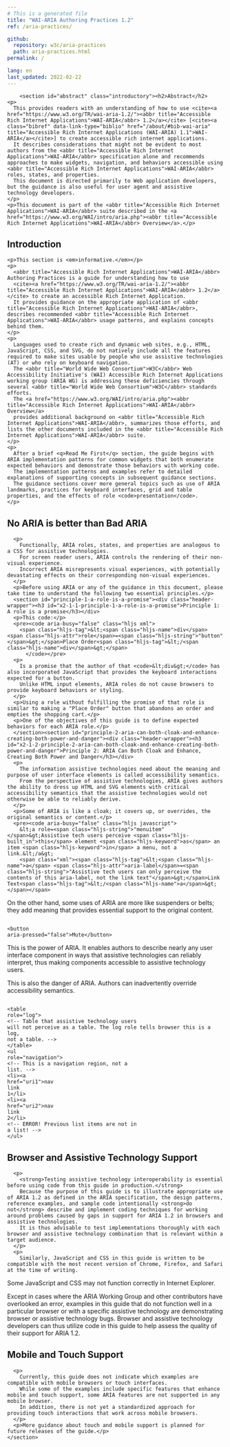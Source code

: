 ```yaml
---
# This is a generated file
title: "WAI-ARIA Authoring Practices 1.2"
ref: /aria-practices/

github:
  repository: w3c/aria-practices
  path: aria-practices.html
permalink: /

lang: en
last_updated: 2022-02-22
---
```



<link rel="stylesheet" href="/assets/styles.css">
<!-- Code highlighting styles -->
<link rel="stylesheet" href="/index/css/github.css">

<div>

        <section id="abstract" class="introductory"><h2>Abstract</h2>
    <p>
      This provides readers with an understanding of how to use <cite><a href="https://www.w3.org/TR/wai-aria-1.2/"><abbr title="Accessible Rich Internet Applications">WAI-ARIA</abbr> 1.2</a></cite> [<cite><a class="bibref" data-link-type="biblio" href="/about/#bib-wai-aria" title="Accessible Rich Internet Applications (WAI-ARIA) 1.1">WAI-ARIA</a></cite>] to create accessible rich internet applications.
      It describes considerations that might not be evident to most authors from the <abbr title="Accessible Rich Internet Applications">WAI-ARIA</abbr> specification alone and recommends approaches to make widgets, navigation, and behaviors accessible using <abbr title="Accessible Rich Internet Applications">WAI-ARIA</abbr> roles, states, and properties.
      This document is directed primarily to Web application developers, but the guidance is also useful for user agent and assistive technology developers.
    </p>
    <p>This document is part of the <abbr title="Accessible Rich Internet Applications">WAI-ARIA</abbr> suite described in the <a href="https://www.w3.org/WAI/intro/aria.php"><abbr title="Accessible Rich Internet Applications">WAI-ARIA</abbr> Overview</a>.</p>
  </section>
        <section id="intro"><div class="header-wrapper"><h2 id="x1-introduction">Introduction</h2></div>
    
    <p>This section is <em>informative.</em></p>
    <p>
      <abbr title="Accessible Rich Internet Applications">WAI-ARIA</abbr> Authoring Practices is a guide for understanding how to use
      <cite><a href="https://www.w3.org/TR/wai-aria-1.2/"><abbr title="Accessible Rich Internet Applications">WAI-ARIA</abbr> 1.2</a></cite> to create an accessible Rich Internet Application.
      It provides guidance on the appropriate application of <abbr title="Accessible Rich Internet Applications">WAI-ARIA</abbr>, describes recommended <abbr title="Accessible Rich Internet Applications">WAI-ARIA</abbr> usage patterns, and explains concepts behind them.
    </p>
    <p>
      Languages used to create rich and dynamic web sites, e.g., HTML, JavaScript, CSS, and SVG, do not natively include all the features required to make sites usable by people who use assistive technologies (AT) or who rely on keyboard navigation.
      The <abbr title="World Wide Web Consortium">W3C</abbr> Web Accessibility Initiative's (WAI) Accessible Rich Internet Applications working group (ARIA WG) is addressing these deficiencies through several <abbr title="World Wide Web Consortium">W3C</abbr> standards efforts.
      The <a href="https://www.w3.org/WAI/intro/aria.php"><abbr title="Accessible Rich Internet Applications">WAI-ARIA</abbr> Overview</a>
      provides additional background on <abbr title="Accessible Rich Internet Applications">WAI-ARIA</abbr>, summarizes those efforts, and lists the other documents included in the <abbr title="Accessible Rich Internet Applications">WAI-ARIA</abbr> suite.
    </p>
    <p>
      After a brief <q>Read Me First</q> section, the guide begins with ARIA implementation patterns for common widgets that both enumerate expected behaviors and demonstrate those behaviors with working code.
      The implementation patterns and examples refer to detailed explanations of supporting concepts in subsequent guidance sections.
      The guidance sections cover more general topics such as use of ARIA landmarks, practices for keyboard interfaces, grid and table properties, and the effects of role <code>presentation</code>.
    </p>
  </section>
        <section id="no_aria_better_bad_aria"><div class="header-wrapper"><h2 id="x2-1-no-aria-is-better-than-bad-aria">No ARIA is better than Bad ARIA</h2></div>
      
      <p>
        Functionally, ARIA roles, states, and properties are analogous to a CSS for assistive technologies.
        For screen reader users, ARIA controls the rendering of their non-visual experience.
        Incorrect ARIA misrepresents visual experiences, with potentially devastating effects on their corresponding non-visual experiences.
      </p>
      <p>Before using ARIA or any of the guidance in this document, please take time to understand the following two essential principles.</p>
      <section id="principle-1-a-role-is-a-promise"><div class="header-wrapper"><h3 id="x2-1-1-principle-1-a-role-is-a-promise">Principle 1: A role is a promise</h3></div>
      <p>This code:</p>
      <pre><code aria-busy="false" class="hljs xml">
        <span class="hljs-tag">&lt;<span class="hljs-name">div</span> <span class="hljs-attr">role</span>=<span class="hljs-string">"button"</span>&gt;</span>Place Order<span class="hljs-tag">&lt;/<span class="hljs-name">div</span>&gt;</span>
          </code></pre>
      <p>
        Is a promise that the author of that <code>&lt;div&gt;</code> has also incorporated JavaScript that provides the keyboard interactions expected for a button.
        Unlike HTML input elements, ARIA roles do not cause browsers to provide keyboard behaviors or styling.
      </p>
      <p>Using a role without fulfilling the promise of that role is similar to making a "Place Order" button that abandons an order and empties the shopping cart.</p>
      <p>One of the objectives of this guide is to define expected behaviors for each ARIA role.</p>
      </section><section id="principle-2-aria-can-both-cloak-and-enhance-creating-both-power-and-danger"><div class="header-wrapper"><h3 id="x2-1-2-principle-2-aria-can-both-cloak-and-enhance-creating-both-power-and-danger">Principle 2: ARIA Can Both Cloak and Enhance, Creating Both Power and Danger</h3></div>
      <p>
        The information assistive technologies need about the meaning and purpose of user interface elements is called accessibility semantics.
        From the perspective of assistive technologies, ARIA gives authors the ability to dress up HTML and SVG elements with critical accessibility semantics that the assistive technologies would not otherwise be able to reliably derive.
      </p>
      <p>Some of ARIA is like a cloak; it covers up, or overrides, the original semantics or content.</p>
      <pre><code aria-busy="false" class="hljs javascript">
        &lt;a role=<span class="hljs-string">"menuitem"</span>&gt;Assistive tech users perceive <span class="hljs-built_in">this</span> element <span class="hljs-keyword">as</span> an item <span class="hljs-keyword">in</span> a menu, not a link.&lt;/a&gt;
        <span class="xml"><span class="hljs-tag">&lt;<span class="hljs-name">a</span> <span class="hljs-attr">aria-label</span>=<span class="hljs-string">"Assistive tech users can only perceive the contents of this aria-label, not the link text"</span>&gt;</span>Link Text<span class="hljs-tag">&lt;/<span class="hljs-name">a</span>&gt;</span></span>
</code></pre>
      <p>On the other hand, some uses of ARIA are more like suspenders or belts; they add meaning that provides essential support to the original content.</p>
      <pre><code aria-busy="false" class="hljs xml">
        <span class="hljs-tag">&lt;<span class="hljs-name">button</span> <span class="hljs-attr">aria-pressed</span>=<span class="hljs-string">"false"</span>&gt;</span>Mute<span class="hljs-tag">&lt;/<span class="hljs-name">button</span>&gt;</span>
      </code></pre>
      <p>
        This is the power of ARIA.
        It enables authors to describe nearly any user interface component in ways that assistive technologies can reliably interpret, thus making components accessible to assistive technology users.
      </p>
      <p>
        This is also the danger of ARIA.
        Authors can inadvertently override accessibility semantics.
      </p>
      <pre><code aria-busy="false" class="hljs xml">
  <span class="hljs-tag">&lt;<span class="hljs-name">table</span> <span class="hljs-attr">role</span>=<span class="hljs-string">"log"</span>&gt;</span>
    <span class="hljs-comment">&lt;!--
      Table that assistive technology users will not perceive as a table.
      The log role tells browser this is a log, not a table.
    --&gt;</span>
  <span class="hljs-tag">&lt;/<span class="hljs-name">table</span>&gt;</span>
  <span class="hljs-tag">&lt;<span class="hljs-name">ul</span> <span class="hljs-attr">role</span>=<span class="hljs-string">"navigation"</span>&gt;</span>
    <span class="hljs-comment">&lt;!-- This is a navigation region, not a list. --&gt;</span>
    <span class="hljs-tag">&lt;<span class="hljs-name">li</span>&gt;</span><span class="hljs-tag">&lt;<span class="hljs-name">a</span> <span class="hljs-attr">href</span>=<span class="hljs-string">"uri1"</span>&gt;</span>nav link 1<span class="hljs-tag">&lt;/<span class="hljs-name">li</span>&gt;</span>
    <span class="hljs-tag">&lt;<span class="hljs-name">li</span>&gt;</span><span class="hljs-tag">&lt;<span class="hljs-name">a</span> <span class="hljs-attr">href</span>=<span class="hljs-string">"uri2"</span>&gt;</span>nav link 2<span class="hljs-tag">&lt;/<span class="hljs-name">li</span>&gt;</span>
    <span class="hljs-comment">&lt;!-- ERROR! Previous list items are not in a list! --&gt;</span>
  <span class="hljs-tag">&lt;/<span class="hljs-name">ul</span>&gt;</span>
</code></pre>
    </section></section>
        <section id="browser_and_AT_support"><div class="header-wrapper"><h2 id="x2-2-browser-and-assistive-technology-support">Browser and Assistive Technology Support</h2></div>
      
      <p>
        <strong>Testing assistive technology interoperability is essential before using code from this guide in production.</strong>
        Because the purpose of this guide is to illustrate appropriate use of ARIA 1.2 as defined in the ARIA specification, the design patterns, reference examples, and sample code intentionally <strong>do not</strong> describe and implement coding techniques for working around problems caused by gaps in support for ARIA 1.2 in browsers and assistive technologies.
        It is thus advisable to test implementations thoroughly with each browser and assistive technology combination that is relevant within a target audience.
      </p>
      <p>
        Similarly, JavaScript and CSS in this guide is written to be compatible with the most recent version of Chrome, Firefox, and Safari at the time of writing.
Some JavaScript and CSS may not function correctly in Internet Explorer.
      </p>
      <p>
        Except in cases where the ARIA Working Group and other contributors have overlooked an error,
        examples in this guide that do not function well in a particular browser or with a specific assistive technology are demonstrating browser or assistive technology bugs.
        Browser and assistive technology developers can thus utilize code in this guide to help assess the quality of their support for ARIA 1.2.
      </p>
    </section>
        <section id="mobile_and_touch_support"><div class="header-wrapper"><h2 id="x2-3-mobile-and-touch-support">Mobile and Touch Support</h2></div>
      
      <p>
        Currently, this guide does not indicate which examples are compatible with mobile browsers or touch interfaces.
        While some of the examples include specific features that enhance mobile and touch support, some ARIA features are not supported in any mobile browser.
        In addition, there is not yet a standardized approach for providing touch interactions that work across mobile browsers.
      </p>
      <p>More guidance about touch and mobile support is planned for future releases of the guide.</p>
    </section>
      
</div>
<script>
  var SkipToConfig = {
    settings: {
      skipTo: {
        displayOption: 'popup',
        attachElement: '#site-header',
        colorTheme: 'aria'
      }
    }
  };
</script>
<script src="/assets/skipto.min.js"></script>
